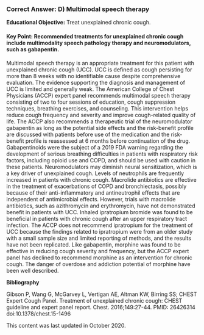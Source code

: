 
### Correct Answer: D) Multimodal speech therapy 

**Educational Objective:** Treat unexplained chronic cough.

#### **Key Point:** Recommended treatments for unexplained chronic cough include multimodality speech pathology therapy and neuromodulators, such as gabapentin.

Multimodal speech therapy is an appropriate treatment for this patient with unexplained chronic cough (UCC). UCC is defined as cough persisting for more than 8 weeks with no identifiable cause despite comprehensive evaluation. The evidence supporting the diagnosis and management of UCC is limited and generally weak. The American College of Chest Physicians (ACCP) expert panel recommends multimodal speech therapy consisting of two to four sessions of education, cough suppression techniques, breathing exercises, and counseling. This intervention helps reduce cough frequency and severity and improve cough-related quality of life. The ACCP also recommends a therapeutic trial of the neuromodulator gabapentin as long as the potential side effects and the risk-benefit profile are discussed with patients before use of the medication and the risk-benefit profile is reassessed at 6 months before continuation of the drug. Gabapentinoids were the subject of a 2019 FDA warning regarding the development of serious breathing difficulties in patients with respiratory risk factors, including opioid use and COPD, and should be used with caution in these patients. Neuromodulators may diminish neural sensitization, which is a key driver of unexplained cough.
Levels of neutrophils are frequently increased in patients with chronic cough. Macrolide antibiotics are effective in the treatment of exacerbations of COPD and bronchiectasis, possibly because of their anti-inflammatory and antineutrophil effects that are independent of antimicrobial effects. However, trials with macrolide antibiotics, such as azithromycin and erythromycin, have not demonstrated benefit in patients with UCC.
Inhaled ipratropium bromide was found to be beneficial in patients with chronic cough after an upper respiratory tract infection. The ACCP does not recommend ipratropium for the treatment of UCC because the findings related to ipratropium were from an older study with a small sample size and limited reporting of methods, and the results have not been replicated.
Like gabapentin, morphine was found to be effective in reducing cough severity and frequency, but the ACCP expert panel has declined to recommend morphine as an intervention for chronic cough. The danger of overdose and addiction potential of morphine have been well described.

**Bibliography**

Gibson P, Wang G, McGarvey L, Vertigan AE, Altman KW, Birring SS; CHEST Expert Cough Panel. Treatment of unexplained chronic cough: CHEST guideline and expert panel report. Chest. 2016;149:27-44. PMID: 26426314 doi:10.1378/chest.15-1496

This content was last updated in October 2020.